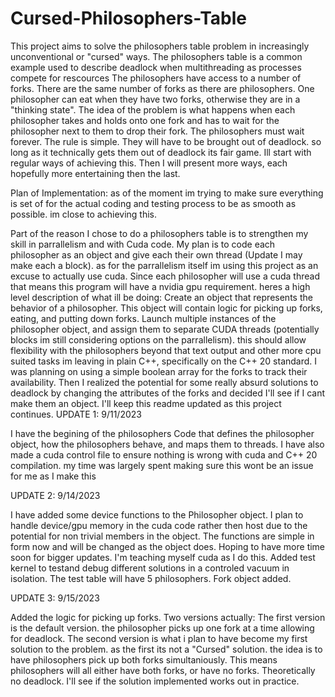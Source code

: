 # Cursed-Philosophers-Table
This project aims to solve the philosophers table problem in increasingly unconventional or "cursed" ways.
The philosophers table is a common example used to describe deadlock when multithreading as processes compete for rescources
The philosophers have access to a number of forks. There are the same number of forks as there are philosophers. One philosopher can eat when they have two forks, otherwise they are in a "thinking state".
The idea of the problem is what happens when each philosopher takes and holds onto one fork and has to wait for the philosopher next to them to drop their fork. The philosophers must wait forever.
The rule is simple. They will have to be brought out of deadlock. so long as it technically gets them out of deadlock its fair game.
Ill start with regular ways of achieving this. Then I will present more ways, each hopefully more entertaining then the last.

Plan of Implementation:
as of the moment im trying to make sure everything is set of for the actual coding and testing process to be as smooth as possible. im close to achieving this.

Part of the reason I chose to do a philosophers table is to strengthen my skill in parrallelism and with Cuda code. My plan is to code each philosopher as an object and give each their own thread (Update I may make each a block).
as for the parrallelism itself im using this project as an excuse to actually use cuda. Since each philosopher will use a cuda thread that means this program will have a nvidia gpu requirement.
heres a high level description of what ill be doing:
Create an object that represents the behavior of a philosopher. This object will contain logic for picking up forks, eating, and putting down forks.
Launch multiple instances of the philosopher object, and assign them to separate CUDA threads (potentially blocks im still considering options on the parrallelism). this should allow flexibility with the philosophers
beyond that text output and other more cpu suited tasks im leaving in plain C++, specifically on the C++ 20 standard.
I was planning on using a simple boolean array for the forks to track their availability. Then I realized the potential for some really absurd solutions to deadlock by changing the attributes of the forks and decided I'll see if I cant make them an object. I'll keep this readme updated as this project continues.
UPDATE 1: 9/11/2023

  I have the begining of the philosophers Code that defines the philosopher object, how the philosophers behave, and maps them to threads. 
  I have also made a cuda control file to ensure nothing is wrong with cuda and C++ 20 compilation. my time was largely spent making sure this wont be an issue for me as I make this

UPDATE 2: 9/14/2023

  I have added some device functions to the Philosopher object. I plan to handle device/gpu memory in the cuda code rather then host due to the potential for non trivial members in the object.
  The functions are simple in form now and will be changed as the object does. Hoping to have more time soon for bigger updates. I'm  teaching myself cuda as I do this.
  Added test kernel to testand debug different solutions in a controled vacuum in isolation.
  The test table will have 5 philosophers.
  Fork object added.
  
UPDATE 3: 9/15/2023

  Added the logic for picking up forks. Two versions actually:
    The first version is the default version. the philosopher picks up one fork at a time allowing for deadlock. 
    The second version is what i plan to have become my first solution to the problem. as the first its not a "Cursed" solution. the idea is to have philosophers pick up both forks simultaniously. 
    This means philosophers will all either have both forks, or have no forks. Theoretically no deadlock. I'll see if the solution implemented works out in practice.
  
